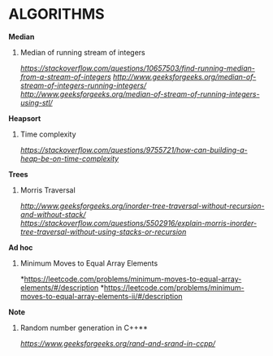 # ALGORITHMS

**Median**
1. Median of running stream of integers

   *https://stackoverflow.com/questions/10657503/find-running-median-from-a-stream-of-integers*
   *http://www.geeksforgeeks.org/median-of-stream-of-integers-running-integers/*                                                     
   *http://www.geeksforgeeks.org/median-of-stream-of-running-integers-using-stl/*

**Heapsort**
1. Time complexity 

   *https://stackoverflow.com/questions/9755721/how-can-building-a-heap-be-on-time-complexity*

**Trees**
1. Morris Traversal

   *http://www.geeksforgeeks.org/inorder-tree-traversal-without-recursion-and-without-stack/*
   *https://stackoverflow.com/questions/5502916/explain-morris-inorder-tree-traversal-without-using-stacks-or-recursion*
   
**Ad hoc**
1. Minimum Moves to Equal Array Elements
   
   *https://leetcode.com/problems/minimum-moves-to-equal-array-elements/#/description
   *https://leetcode.com/problems/minimum-moves-to-equal-array-elements-ii/#/description 

**Note**
1. Random number generation in C++**

   *https://www.geeksforgeeks.org/rand-and-srand-in-ccpp/*

